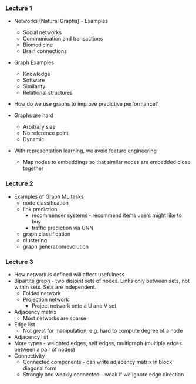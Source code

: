 ### Lecture 1
* Networks (Natural Graphs) - Examples
  * Social networks
  * Communication and transactions
  * Biomedicine
  * Brain connections
* Graph Examples
  * Knowledge
  * Software
  * Similarity
  * Relational structures

* How do we use graphs to improve predictive performance?
* Graphs are hard
  * Arbitrary size
  * No reference point
  * Dynamic
* With representation learning, we avoid feature engineering
  * Map nodes to embeddings so that similar nodes are embedded close together

### Lecture 2

* Examples of Graph ML tasks
  * node classification
  * link prediction
    * recommender systems - recommend items users might like to buy
    * traffic prediction via GNN
  * graph classification
  * clustering
  * graph generation/evolution

### Lecture 3

 * How network is defined will affect usefulness
 * Bipartite graph - two disjoint sets of nodes. Links only between sets, not within sets. Sets are independent.
   * Folded network
   * Projection network
     * Project network onto a U and V set
 * Adjacency matrix
   * Most networks are sparse
 * Edge list
   * Not great for manipulation, e.g. hard to compute degree of a node
 * Adjacency list
 * More types - weighted edges, self edges, multigraph (multiple edges between a pair of nodes)
 * Connectivity
   * Connected components - can write adjacency matrix in block diagonal form
   * Strongly and weakly connected - weak if we ignore edge direction
